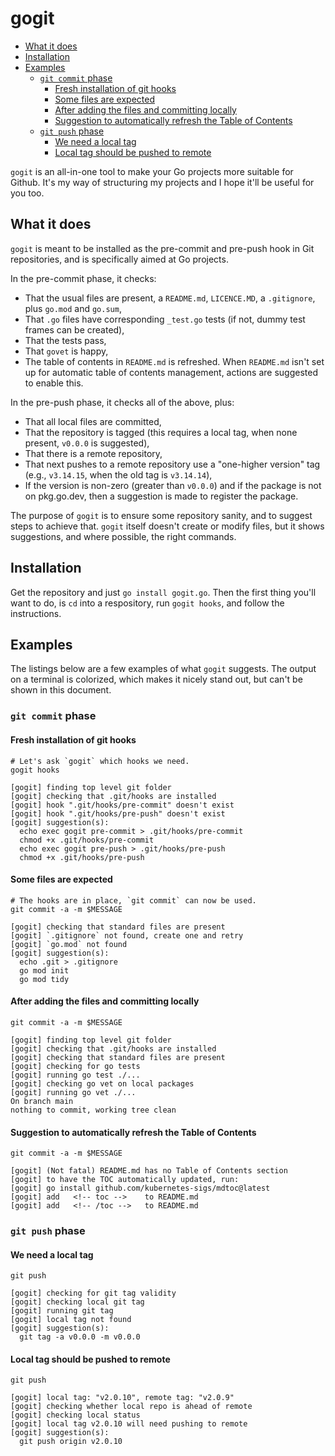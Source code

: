 # gogit

<!-- toc -->
- [What it does](#what-it-does)
- [Installation](#installation)
- [Examples](#examples)
  - [<code>git commit</code> phase](#git-commit-phase)
    - [Fresh installation of git hooks](#fresh-installation-of-git-hooks)
    - [Some files are expected](#some-files-are-expected)
    - [After adding the files and committing locally](#after-adding-the-files-and-committing-locally)
    - [Suggestion to automatically refresh the Table of Contents](#suggestion-to-automatically-refresh-the-table-of-contents)
  - [<code>git push</code> phase](#git-push-phase)
    - [We need a local tag](#we-need-a-local-tag)
    - [Local tag should be pushed to remote](#local-tag-should-be-pushed-to-remote)
<!-- /toc -->

`gogit` is an all-in-one tool to make your Go projects more suitable for Github. It's my way of structuring my projects and I hope it'll be useful for you too.

## What it does

`gogit` is meant to be installed as the pre-commit and pre-push hook in Git repositories, and is specifically aimed at Go projects.

In the pre-commit phase, it checks:

- That the usual files are present, a `README.md`, `LICENCE.MD`, a `.gitignore`, plus `go.mod` and `go.sum`,
- That `.go` files have corresponding `_test.go` tests (if not, dummy test frames can be created),
- That the tests pass,
- That `govet` is happy,
- The table of contents in `README.md` is refreshed. When `README.md` isn't set up for automatic table of contents management, actions are suggested to enable this.

In the pre-push phase, it checks all of the above, plus:

- That all local files are committed,
- That the repository is tagged (this requires a local tag, when none present, `v0.0.0` is suggested),
- That there is a remote repository,
- That next pushes to a remote repository use a "one-higher version" tag (e.g., `v3.14.15`, when the old tag is `v3.14.14`),
- If the version is non-zero (greater than `v0.0.0`) and if the package is not on pkg.go.dev, then a suggestion is made to register the package.

The purpose of `gogit` is to ensure some repository sanity, and to suggest steps to achieve that. `gogit` itself doesn't create or modify files, but it shows suggestions, and where possible, the right commands.

## Installation

Get the repository and just `go install gogit.go`. Then the first thing you'll want to do, is `cd` into a respository, run `gogit hooks`, and follow the instructions.

## Examples

The listings below are a few examples of what `gogit` suggests. The output on a terminal is colorized, which makes it nicely stand out, but can't be shown in this document.

### `git commit` phase

#### Fresh installation of git hooks

```plain
# Let's ask `gogit` which hooks we need.
gogit hooks

[gogit] finding top level git folder
[gogit] checking that .git/hooks are installed
[gogit] hook ".git/hooks/pre-commit" doesn't exist
[gogit] hook ".git/hooks/pre-push" doesn't exist
[gogit] suggestion(s):
  echo exec gogit pre-commit > .git/hooks/pre-commit
  chmod +x .git/hooks/pre-commit
  echo exec gogit pre-push > .git/hooks/pre-push
  chmod +x .git/hooks/pre-push
```

#### Some files are expected

```plain
# The hooks are in place, `git commit` can now be used.
git commit -a -m $MESSAGE

[gogit] checking that standard files are present
[gogit] `.gitignore` not found, create one and retry
[gogit] `go.mod` not found
[gogit] suggestion(s):
  echo .git > .gitignore
  go mod init
  go mod tidy
```

#### After adding the files and committing locally

```plain
git commit -a -m $MESSAGE

[gogit] finding top level git folder
[gogit] checking that .git/hooks are installed
[gogit] checking that standard files are present
[gogit] checking for go tests
[gogit] running go test ./...
[gogit] checking go vet on local packages
[gogit] running go vet ./...
On branch main
nothing to commit, working tree clean
```

#### Suggestion to automatically refresh the Table of Contents

```plain
git commit -a -m $MESSAGE

[gogit] (Not fatal) README.md has no Table of Contents section
[gogit] to have the TOC automatically updated, run:
[gogit] go install github.com/kubernetes-sigs/mdtoc@latest
[gogit] add   <!-- toc -->    to README.md
[gogit] add   <!-- /toc -->   to README.md
```

### `git push` phase

#### We need a local tag

```plain
git push

[gogit] checking for git tag validity
[gogit] checking local git tag
[gogit] running git tag
[gogit] local tag not found
[gogit] suggestion(s):
  git tag -a v0.0.0 -m v0.0.0
```

#### Local tag should be pushed to remote

```plain
git push

[gogit] local tag: "v2.0.10", remote tag: "v2.0.9"
[gogit] checking whether local repo is ahead of remote
[gogit] checking local status
[gogit] local tag v2.0.10 will need pushing to remote
[gogit] suggestion(s):
  git push origin v2.0.10
```

